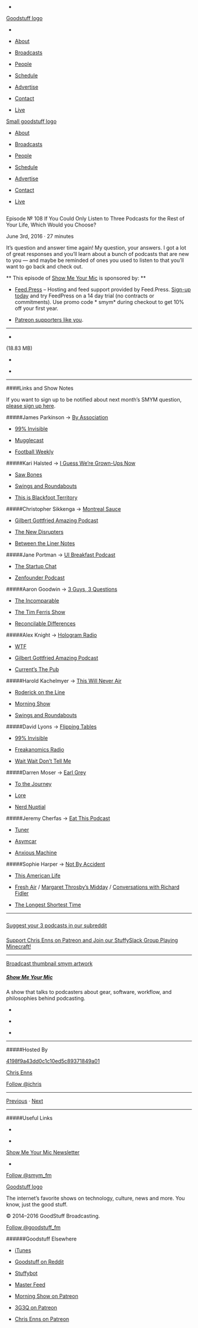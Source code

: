 

-
[Goodstuff logo](http://www.goodstuff.fm/)[](/assets/goodstuff_logo-17c1fe6f378352de5d7345f76152130b.svg)

-


-  [About](/about)

-  [Broadcasts](/broadcasts)

-  [People](/people)

-  [Schedule](/schedule)

-  [Advertise](/advertise)

-  [Contact](/contact)

-  [Live](/live)


[Small goodstuff logo](http://www.goodstuff.fm/)[](/assets/small_goodstuff_logo-bf032e72b9ec41494f4d90905f1ad619.svg)


-  [About](/about)

-  [Broadcasts](/broadcasts)

-  [People](/people)

-  [Schedule](/schedule)

-  [Advertise](/advertise)

-  [Contact](/contact)

-  [Live](/live)


##
Episode № 108
If You Could Only Listen to Three Podcasts for the Rest of Your Life, Which Would you Choose?


June 3rd, 2016
&middot;
27
minutes


It&rsquo;s question and answer time again! My question, your answers. I got a lot of great responses and you&rsquo;ll learn about a bunch of podcasts that are new to you — and maybe be reminded of ones you used to listen to that you&rsquo;ll want to go back and check out.


**
This episode of
[Show Me Your Mic](/smym)
is sponsored by:
**


-  [Feed.Press](http://feed.press/smym) – Hosting and feed support provided by Feed.Press.  [Sign-up today](http://feed.press/smym) and try FeedPress on a 14 day trial (no contracts or commitments). Use promo code * smym* during checkout to get 10% off your first year.

-  [Patreon supporters like you](http://www.patreon.com/ichris).


------------------------------


-
[](http://podcasts-1.feedpress.co/10590/smym-108.mp3)(18.83 MB)

-
[](http://twitter.com/intent/tweet?text=Show%20Me%20Your%20Mic%20%E2%84%96%20108%20on%20@goodstuff_fm%20-%20http://goodstuff.fm/smym/108)

-
[](http://www.facebook.com/sharer/sharer.php?u=http://goodstuff.fm/smym/108)


------------------------------


####Links and Show Notes


If you want to sign up to be notified about next month&rsquo;s SMYM question,  [please sign up here](https://confirmsubscription.com/h/d/8EAE260326C72C31).


#####James Parkinson →  [By Association](http://www.byassociation.audio)


-  [99% Invisible](http://99percentinvisible.org)

-  [Mugglecast](http://mugglecast.com)

-  [Football Weekly](https://www.theguardian.com/football/series/footballweekly)


#####Kari Halsted →  [I Guess We’re Grown-Ups Now](http://goodstuff.fm/grownups/)


-  [Saw Bones](http://www.maximumfun.org/shows/sawbones)

-  [Swings and Roundabouts](http://swingsandroundaboutspodcast.com)

-  [This is Blackfoot Territory](https://soundcloud.com/laurencrazybull)


#####Christopher Sikkenga →  [Montreal Sauce](http://montrealsauce.com)


-  [Gilbert Gottfried Amazing Podcast](https://soundcloud.com/gilbertgottfried)

-  [The New Disrupters](http://newdisrupt.org)

-  [Between the Liner Notes](http://www.betweenthelinernotes.com)


#####Jane Portman →  [UI Breakfast Podcast](http://uibreakfast.com/podcast)


-  [The Startup Chat](http://thestartupchat.com)

-  [Zenfounder Podcast](http://zenfounder.com)


#####Aaron Goodwin →  [3 Guys, 3 Questions](http://goodstuff.fm/3g3q)


-  [The Incomparable](https://www.theincomparable.com/theincomparable/)

-  [The Tim Ferris Show](http://fourhourworkweek.com/podcast/)

-  [Reconcilable Differences](https://www.relay.fm/rd)


#####Alex Knight →  [Hologram Radio](https://hologramradio.org)


-  [WTF](http://www.wtfpod.com)

-  [Gilbert Gottfried Amazing Podcast](https://soundcloud.com/gilbertgottfried)

-  [Current’s The Pub](http://current.org/category/thepub/)


#####Harold Kachelmyer →  [This Will Never Air](http://www.thiswillneverair.com)


-  [Roderick on the Line](http://www.merlinmann.com/roderick/)

-  [Morning Show](http://goodstuff.fm/morningshow)

-  [Swings and Roundabouts](http://swingsandroundaboutspodcast.com)


#####David Lyons →  [Flipping Tables](http://sunriserobot.net)


-  [99% Invisible](http://99percentinvisible.org)

-  [Freakanomics Radio](http://freakonomics.com)

-  [Wait Wait Don&rsquo;t Tell Me](http://www.npr.org/podcasts/344098539/wait-wait-don-t-tell-me)


#####Darren Moser →  [Earl Grey](http://trek.fm)


-  [To the Journey](http://trek.fm/to-the-journey/)

-  [Lore](http://www.lorepodcast.com)

-  [Nerd Nuptial](http://www.thenerdparty.com/nerd-nuptial)


#####Jeremy Cherfas →  [Eat This Podcast](http://www.eatthispodcast.com)


-  [Tuner](http://www.tuner.show)

-  [Asymcar](http://www.asymcar.com)

-  [Anxious Machine](http://www.anxiousmachine.com)


#####Sophie Harper →  [Not By Accident](http://notbyaccident.net)


-  [This American Life](http://www.thisamericanlife.org/)

-  [Fresh Air](http://www.npr.org/programs/fresh-air/) /  [Margaret Throsby&rsquo;s Midday](http://www.abc.net.au/classic/program/midday/) /  [Conversations with Richard Fidler](http://www.abc.net.au/local/sites/conversations/)

-  [The Longest Shortest Time](http://longestshortesttime.com)


------------------------------


#####
[Suggest your 3 podcasts in our subreddit](https://www.reddit.com/r/Goodstuff_fm/comments/4med4c/show_me_your_mic_108_if_you_could_only_listen_to/)


#####
[Support Chris Enns on Patreon and Join our StuffySlack Group Playing Minecraft!](https://www.patreon.com/ichris?ty=h)


------------------------------


[Broadcast thumbnail smym artwork](/smym)[](https://goodstuffs3.s3.amazonaws.com/uploads/broadcast/image/18/broadcast_thumbnail_smym_artwork.png)

##### [Show Me Your Mic](/smym)


A show that talks to podcasters about gear, software, workflow, and philosophies behind podcasting.

-
[](https://geo.itunes.apple.com/ca/podcast/show-me-your-mic/id602836998?mt=2&at=10l4Ki)

-
[](http://feeds.goodstuff.fm/smym)

-
[](mailto:chris+smym@goodstuff.fm?cc=sponsorship%40goodstuff.fm&subject=%5BGoodStuff%20FM%5D%20Sponsorship%20Inquiry%20for%20Show%20Me%20Your%20Mic)


------------------------------


#####Hosted By


[4198f9a43dd0c1c10ed5c89371849a01](/people/chris-enns)[](http://gravatar.com/avatar/4198f9a43dd0c1c10ed5c89371849a01.png?s=300&r=pg)

[Chris Enns](/people/chris-enns)


[Follow @ichris](https://twitter.com/ichris)


------------------------------


[Previous](/smym/107)
&middot;
[Next](/smym/109)


------------------------------


#####Useful Links

-
[](mailto:chris+smym@goodstuff.fm?subject=%5BGoodstuff%20FM%5D%20Feedback%20for%20Show%20Me%20Your%20Mic)

-
[Show Me Your Mic Newsletter](http://www.goodstuff.fm/smym/newsletter)


-
[Follow @smym_fm](https://twitter.com/smym_fm)


[Goodstuff logo](http://www.goodstuff.fm/)[](/assets/goodstuff_logo-17c1fe6f378352de5d7345f76152130b.svg)


The internet’s favorite shows on technology, culture, news and more. You know, just the good stuff.


&copy; 2014&ndash;2016 GoodStuff Broadcasting.

[Follow @goodstuff_fm](https://twitter.com/goodstufffm)


######Goodstuff Elsewhere

-  [iTunes](https://itunes.apple.com/us/artist/goodstuff-fm/id843385597?mt=2)

-  [Goodstuff on Reddit](https://www.reddit.com/r/Goodstuff_fm/)

-  [Stuffybot](http://stuffybot.goodstuff.fm)

-  [Master Feed](/master/feed)

-  [Morning Show on Patreon](https://www.patreon.com/morningshow)

-  [3G3Q on Patreon](https://www.patreon.com/3g3q)

-  [Chris Enns on Patreon](https://www.patreon.com/ichris)
